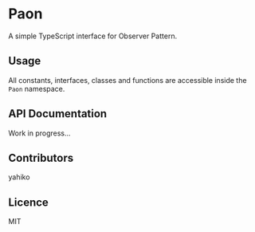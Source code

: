 # Paon #

A simple TypeScript interface for Observer Pattern.


## Usage ##

All constants, interfaces, classes and functions are accessible inside the `Paon` namespace.


## API Documentation ##
Work in progress...


## Contributors ##
yahiko


## Licence ##
MIT

